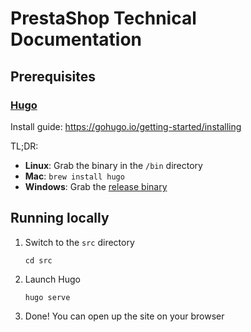 # PrestaShop Technical Documentation

## Prerequisites

### [Hugo](https://gohugo.io/)

Install guide: https://gohugo.io/getting-started/installing

TL;DR:

* **Linux**: Grab the binary in the `/bin` directory
* **Mac**: `brew install hugo`
* **Windows**: Grab the [release binary](https://github.com/gohugoio/hugo/releases)

## Running locally

1. Switch to the `src` directory
    ```
    cd src
    ```

2. Launch Hugo
    ```
    hugo serve
    ```

3. Done! You can open up the site on your browser
